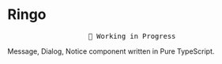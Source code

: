 # Ringo

<pre align="center">
🧪 Working in Progress
</pre>

Message, Dialog, Notice component written in Pure TypeScript.
